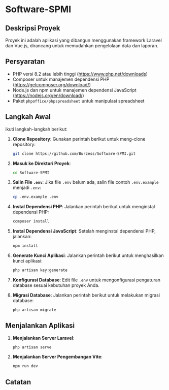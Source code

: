 # Software-SPMI

## Deskripsi Proyek
Proyek ini adalah aplikasi yang dibangun menggunakan framework Laravel dan Vue.js, dirancang untuk memudahkan pengelolaan data dan laporan.

## Persyaratan
- PHP versi 8.2 atau lebih tinggi (https://www.php.net/downloads)
- Composer untuk manajemen dependensi PHP (https://getcomposer.org/download/)
- Node.js dan npm untuk manajemen dependensi JavaScript (https://nodejs.org/en/download/)
- Paket `phpoffice/phpspreadsheet` untuk manipulasi spreadsheet

## Langkah Awal

ikuti langkah-langkah berikut:

1. **Clone Repository**:
   Gunakan perintah berikut untuk meng-clone repository:
   ```bash
   git clone https://github.com/Burzess/Software-SPMI.git
   ```

2. **Masuk ke Direktori Proyek**:
   ```bash
   cd Software-SPMI
   ```

3. **Salin File `.env`**:
   Jika file `.env` belum ada, salin file contoh `.env.example` menjadi `.env`:
   ```bash
   cp .env.example .env
   ```

4. **Instal Dependensi PHP**:
   Jalankan perintah berikut untuk menginstal dependensi PHP:
   ```bash
   composer install
   ```

5. **Instal Dependensi JavaScript**:
   Setelah menginstal dependensi PHP, jalankan:
   ```bash
   npm install
   ```

6. **Generate Kunci Aplikasi**:
   Jalankan perintah berikut untuk menghasilkan kunci aplikasi:
   ```bash
   php artisan key:generate
   ```

7. **Konfigurasi Database**:
   Edit file `.env` untuk mengonfigurasi pengaturan database sesuai kebutuhan proyek Anda.

8. **Migrasi Database**:
   Jalankan perintah berikut untuk melakukan migrasi database:
   ```bash
   php artisan migrate
   ```

## Menjalankan Aplikasi

1. **Menjalankan Server Laravel**:
   ```bash
   php artisan serve
   ```

2. **Menjalankan Server Pengembangan Vite**:
   ```bash
   npm run dev
   ```


## Catatan
